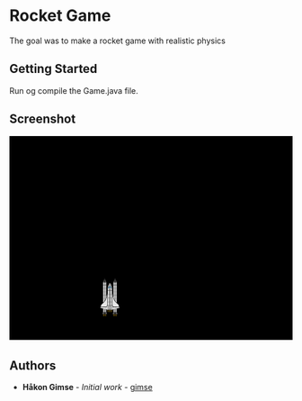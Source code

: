 # Rocket Game

The goal was to make a rocket game with realistic physics

## Getting Started

Run og compile the Game.java file.

## Screenshot

![alt text](https://github.com/gimse/RocketGame/blob/master/DemoImage.png)

## Authors

* **Håkon Gimse** - *Initial work* - [gimse](https://github.com/gimse)



